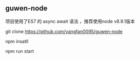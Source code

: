 ## guwen-node

项目使用了ES7 的 async await 语法 ，推荐使用node v8.9.1版本

git clone https://github.com/yangfan0095/guwen-node

npm insatll

npm run start
